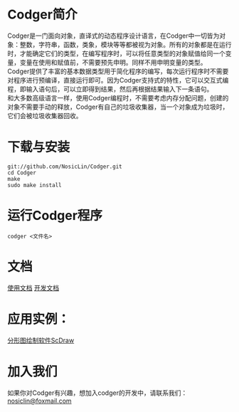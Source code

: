 Codger简介
=========
Codger是一门面向对象，直译式的动态程序设计语言，在Codger中一切皆为对象：整数，字符串，函数，类象，模块等等都被视为对象。所有的对象都是在运行时，才能确定它们的类型，在编写程序时，可以将任意类型的对象赋值给同一个变量，变量在使用和赋值前，不需要预先申明。同样不用申明变量的类型。  
Codger提供了丰富的基本数据类型用于简化程序的编写，每次运行程序时不需要对程序进行预编译，直接运行即可。因为Codger支持式的特性，它可以交互式编程，即输入语句后，可以立即得到结果，然后再根据结果输入下一条语句。  
和大多数高级语言一样，使用Codger编程时，不需要考虑内存分配问题，创建的对象不需要手动的释放，Codger有自己的垃圾收集器，当一个对象成为垃圾时，它们会被垃圾收集器回收。

下载与安装
==================
```
git://github.com/NosicLin/Codger.git 
cd Codger 
make 
sudo make install
```

运行Codger程序
=========
```
codger <文件名>
```

文档
=======
[使用文档](https://github.com/NosicLin/Codger/wiki/%E4%BD%BF%E7%94%A8%E6%96%87%E6%A1%A3)
[开发文档](https://github.com/NosicLin/Codger/wiki/%E5%BC%80%E5%8F%91%E6%96%87%E6%A1%A3)

应用实例：
========
[分形图绘制软件ScDraw](http://nosiclin.github.com/ScDraw/)


加入我们
=======
如果你对Codger有兴趣，想加入codger的开发中，请联系我们：nosiclin@foxmail.com

